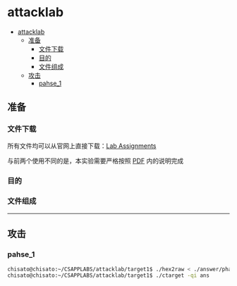# attacklab

- [attacklab](#attacklab)
  - [准备](#准备)
    - [文件下载](#文件下载)
    - [目的](#目的)
    - [文件组成](#文件组成)
  - [攻击](#攻击)
    - [pahse\_1](#pahse_1)


## 准备

### 文件下载

所有文件均可以从官网上直接下载：[Lab Assignments](http://csapp.cs.cmu.edu/3e/labs.html)

与前两个使用不同的是，本实验需要严格按照 [PDF](http://csapp.cs.cmu.edu/3e/attacklab.pdf) 内的说明完成

### 目的



### 文件组成



---

## 攻击

### pahse_1

```bash
chisato@chisato:~/CSAPPLABS/attacklab/target1$ ./hex2raw < ./answer/phase_1/input > ans
chisato@chisato:~/CSAPPLABS/attacklab/target1$ ./ctarget -qi ans
```